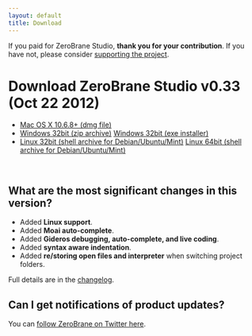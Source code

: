 ```yaml
---
layout: default
title: Download
---
```


<div class="thank-you">If you paid for ZeroBrane Studio, <strong>thank you for your contribution</strong>. If you have not, please consider <a href="payment.html">supporting the project</a>.</div>

# Download ZeroBrane Studio v0.33 (Oct 22 2012)

<ul class="download" id="download-options">
  <li><a class="mac" href="https://github.com/downloads/pkulchenko/ZeroBraneStudio/ZeroBraneStudioEduPack-0.33-macos.dmg">
    Mac OS X 10.6.8+ (dmg file)</a></li>
  <li><a class="winzip" href="https://github.com/downloads/pkulchenko/ZeroBraneStudio/ZeroBraneStudioEduPack-0.33-win32.zip">
    Windows 32bit (zip archive)</a>
      <a class="winexe" href="https://github.com/downloads/pkulchenko/ZeroBraneStudio/ZeroBraneStudioEduPack-0.33-win32.exe">
    Windows 32bit (exe installer)</a></li>
  <li><a class="linux" href="https://github.com/downloads/pkulchenko/ZeroBraneStudio/ZeroBraneStudioEduPack-0.33-linux32.sh">
    Linux 32bit (shell archive for Debian/Ubuntu/Mint)</a>
      <a class="linux" href="https://github.com/downloads/pkulchenko/ZeroBraneStudio/ZeroBraneStudioEduPack-0.33-linux64.sh">
    Linux 64bit (shell archive for Debian/Ubuntu/Mint)</a></li>
</ul>

<div class="separator" >&nbsp;</div>

## What are the most significant changes in this version?
- Added **Linux support**.
- Added **Moai auto-complete**.
- Added **Gideros debugging, auto-complete, and live coding**.
- Added **syntax aware indentation**.
- Added **re/storing open files and interpreter** when switching project folders.

Full details are in the [changelog](https://github.com/pkulchenko/ZeroBraneStudio/blob/master/CHANGELOG.md).

## Can I get notifications of product updates?

You can [follow ZeroBrane on Twitter here](https://twitter.com/zerobrane).
